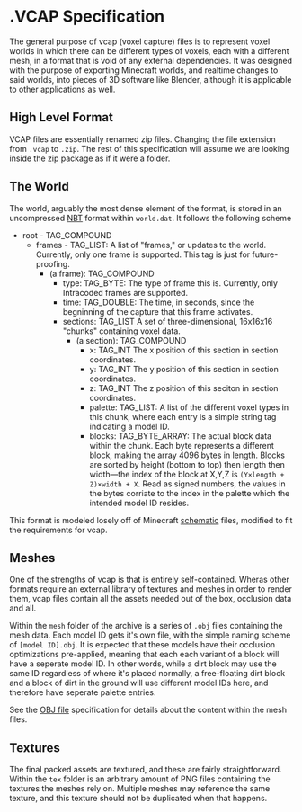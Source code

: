 # .VCAP Specification
The general purpose of vcap (voxel capture) files is to represent voxel worlds in which there can be different types of
voxels, each with a different mesh, in a format that is void of any external dependencies. It was designed with the purpose
of exporting Minecraft worlds, and realtime changes to said worlds, into pieces of 3D software like Blender, although it is
applicable to other applications as well.

## High Level Format
VCAP files are essentially renamed zip files. Changing the file extension from `.vcap` to `.zip`.
The rest of this specification will assume we are looking inside the zip package as if it were a folder.

## The World
The world, arguably the most dense element of the format, is stored in an uncompressed [NBT](https://wiki.vg/NBT)
format within `world.dat`. It follows the following scheme

- root - TAG_COMPOUND
    - frames - TAG_LIST: A list of "frames," or updates to the world. Currently, only one frame
    is supported. This tag is just for future-proofing.
        - (a frame): TAG_COMPOUND
            - type: TAG_BYTE: The type of frame this is. Currently, only Intracoded frames are supported.
            - time: TAG_DOUBLE: The time, in seconds, since the begninning of the capture that this frame activates.
            - sections: TAG_LIST A set of three-dimensional, 16x16x16 "chunks" containing voxel data.
                - (a section): TAG_COMPOUND
                    - x: TAG_INT The x position of this section in section coordinates.
                    - y: TAG_INT The y position of this section in section coordinates.
                    - z: TAG_INT The z position of this seciton in section coordinates.
                    - palette: TAG_LIST: A list of the different voxel types in this chunk, where each entry
                    is a simple string tag indicating a model ID.
                    - blocks: TAG_BYTE_ARRAY: The actual block data within the chunk. Each byte represents
                    a different block, making the array 4096 bytes in length. Blocks are
                    sorted by height (bottom to top) then length then width—the index of the block at X,Y,Z is
                    `(Y×length + Z)×width + X`. Read as signed numbers, the values in the bytes corriate to the index
                    in the palette which the intended model ID resides.

This format is modeled losely off of Minecraft [schematic](https://minecraft.fandom.com/wiki/Schematic_file_format) files,
modified to fit the requirements for vcap.

## Meshes
One of the strengths of vcap is that is entirely self-contained. Wheras other formats require an external library of textures
and meshes in order to render them, vcap files contain all the assets needed out of the box, occlusion data and all.

Within the `mesh` folder of the archive is a series of `.obj` files containing the mesh data. Each model ID gets it's own file,
with the simple naming scheme of `[model ID].obj`. It is expected that these models have their occlusion optimizations pre-applied,
meaning that each each variant of a block will have a seperate model ID. In other words, while a dirt block may use the same ID 
regardless of where it's placed normally, a free-floating dirt block and a block of dirt in the ground will use different model IDs here,
and therefore have seperate palette entries.

See the [OBJ file](https://en.wikipedia.org/wiki/Wavefront_.obj_file) specification for details about the content within the mesh files.

## Textures
The final packed assets are textured, and these are fairly straightforward. Within the `tex` folder is an arbitrary amount of 
PNG files containing the textures the meshes rely on. Multiple meshes may reference the same texture, and this texture should not
be duplicated when that happens.